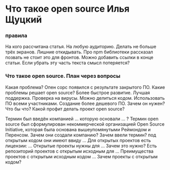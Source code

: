 # Что такое open source Илья Щуцкий

<!-- Open source - это программное обеспечение с открытым исходным кодом. Исходный код таких программ доступен для просмотра, изучения и изменения, что позволяет убедиться в отсутствии уязвимостей и неприемлемых для пользователя функций (к примеру, скрытого слежения за пользователем программы), принять участие в доработке само́й открытой программы, использовать код для создания новых программ и исправления в них ошибок — через заимствование исходного кода, если это позволяет совместимость лицензий, или через изучение использованных алгоритмов, структур данных, технологий, методик и интерфейсов (поскольку исходный код может существенно дополнять документацию, а при отсутствии таковой — сам служит своего рода документацией). -->

<!-- Open source помогает развивать проекты например Docker сделал свой продукт OpenSouce и сообщество развило его. -->

<!-- Так же есть популярная библиотека React для развития. -->

<!-- Существуют также программы, исходный код которых можно видеть, но которые не подходят под определения открытого или свободного ПО, например, UnRAR, распаковщик RAR-архивов. Его исходный код находится в открытом доступе, но лицензия запрещает использовать его для создания RAR-совместимых архиваторов. Другим популярным примером может быть программа шифрования TrueCrypt: её лицензия отнюдь не свободная, но исходный код при этом открыт, хотя менять его нельзя, можно лишь проверять работоспособность и «честность». -->

<!-- Основная часть.

Заключение. -->

### правила
На кого рассчитана статья. На любую аудиторию.
Делать не больше трёх экранов.
Лишние откидывать. Про npm библиотеки рассказал позвать не стоит это для фронтов. 
Можно добавить ссылки в конце статьи.
Если убрать эту часть текста смысл потеряется?

### Что такое open source. План через вопросы
Какая проблема?
  Опен сорс появился с результате закрытого ПО.
Какие проблемы решает open source? 
  Более быстрое развитие. Лучшая поддержка. Проверка на вирусы. Можно делиться кодом.
  Использовать ПО всеми участниками. Создание более дешевого ПО.
Зачем он нужен?
Что бы что?
Какой профит делать проект open source?
  
Термин был введён компанией … которую основали … ?
Термин open source был сформулирован некоммерческой организацией Open Source Initiative,
которая была основана вышеупомянутыми Реймондом и Перенсом. 
Зачем они создали компанию? Зачем ввели термин? 
под открытым кодом они имеют ввиду …
Для открытых проектов есть лицензии: …
Открытые проекты нужны для … 
Зачем это нужно? 
Есть репозиторий проектов с открытым исходным для …
Преимущества проектов с открытым исходным кодом … 
Зачем проекты с открытым кодом? 












